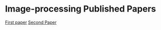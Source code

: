 # Image-processing Published Papers
[First paper](https://github.com/Sushma7870-git/Image-processing/blob/master/My_paper.pdf)
[Second Paper](https://github.com/Sushma7870-git/Image-processing/blob/master/My_paper.pdf)


